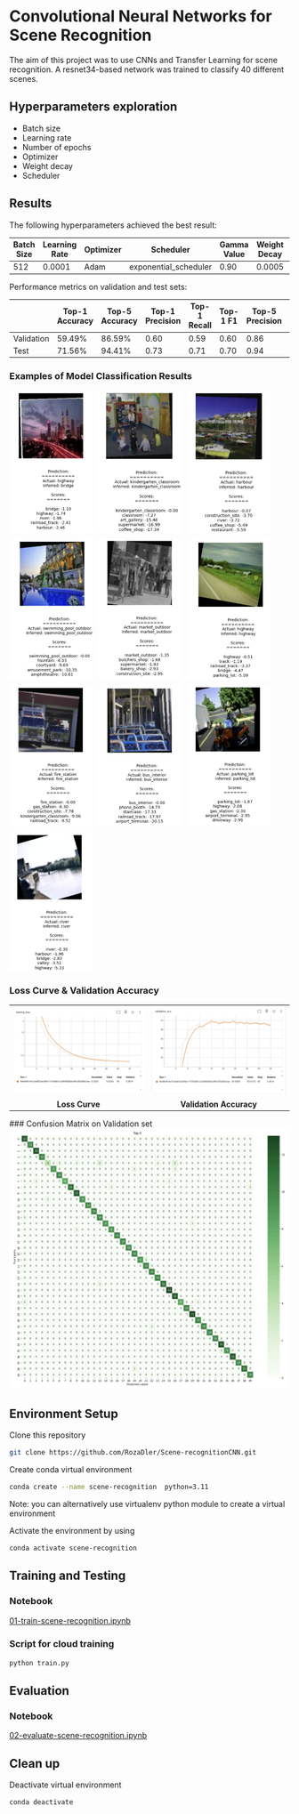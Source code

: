 # Convolutional Neural Networks for Scene Recognition

The aim of this project was to use CNNs and Transfer Learning for scene recognition. A resnet34-based network was trained to classify 40 different scenes.

## Hyperparameters exploration

- Batch size
- Learning rate
- Number of epochs
- Optimizer
- Weight decay
- Scheduler

## Results

The following hyperparameters achieved the best result:

| Batch Size | Learning Rate | Optimizer | Scheduler             | Gamma Value | Weight Decay | Epochs |
| ---------- | ------------- | --------- | --------------------- | ----------- | ------------ | ------ |
| 512        | 0.0001        | Adam      | exponential_scheduler | 0.90        | 0.0005       | 40     |

Performance metrics on validation and test sets:

|            | Top-1 Accuracy | Top-5 Accuracy | Top-1 Precision | Top-1 Recall | Top-1 F1 | Top-5 Precision | Top-5 Recall | Top-5 F1 |
| ---------- | -------------- | -------------- | --------------- | ------------ | -------- | --------------- | ------------ | -------- |
| Validation | 59.49%         | 86.59%         | 0.60            | 0.59         | 0.60     | 0.86            | 0.86         | 0.86     |
| Test       | 71.56%         | 94.41%         | 0.73            | 0.71         | 0.70     | 0.94            | 0.94         | 0.94     |

### Examples of Model Classification Results


<div style="display: flex; flex-wrap: wrap; gap: 10px;">
  <img src="./docs/1.png" alt="Model Classification Results" width="150">
  <img src="./docs/3.png" alt="Model Classification Results" width="150">
  <img src="./docs/4.png" alt="Model Classification Results" width="150">
  <img src="./docs/5.png" alt="Model Classification Results" width="150">
  <img src="./docs/6.png" alt="Model Classification Results" width="150">
  <img src="./docs/7.png" alt="Model Classification Results" width="150">
  <img src="./docs/8.png" alt="Model Classification Results" width="150">
  <img src="./docs/9.png" alt="Model Classification Results" width="150">
  <img src="./docs/10.png" alt="Model Classification Results" width="150">
  <img src="./docs/11.png" alt="Model Classification Results" width="150">
</div>

### Loss Curve & Validation Accuracy

<table>
  <tr>
    <td><img src="./docs/loss_curve.png" alt="Loss Curve" width="300"></td>
    <td><img src="./docs/val_acc.png" alt="Validation Accuracy" width="300"></td>
  </tr>
  <tr>
    <td align="center"><strong>Loss Curve</strong></td>
    <td align="center"><strong>Validation Accuracy</strong></td>
  </tr>
</table>
### Confusion Matrix on Validation set

<img src="./docs/confusion_matrix.png" alt="Top-5 Confusion Matrix on Test set" width="500">

## Environment Setup

Clone this repository

```bash
git clone https://github.com/RozaDler/Scene-recognitionCNN.git
```

Create conda virtual environment

```bash
conda create --name scene-recognition  python=3.11
```

Note: you can alternatively use virtualenv python module to create a virtual environment

Activate the environment by using

```bash
conda activate scene-recognition
```

## Training and Testing

### Notebook

[01-train-scene-recognition.ipynb](./notebooks/01-train-scene-recognition.ipynb)

### Script for cloud training

```bash
python train.py
```

## Evaluation

### Notebook

[02-evaluate-scene-recognition.ipynb](./notebooks/02-evaluate-scene-recognition.ipynb)

## Clean up

Deactivate virtual environment

```bash
conda deactivate
```
